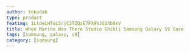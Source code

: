 ```yaml
---
author: tokodab
type: product
featimg: 1LtdeLHToL5rjC2TZQzE7FX9hJG2hb9sV
title: When Marine Was There Studio Ghibli Samsung Galaxy S9 Case
tags: [samsung, galaxy, s9]
category: [samsung]
---
```

